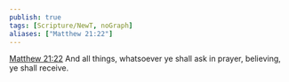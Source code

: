 ```yaml
---
publish: true
tags: [Scripture/NewT, noGraph]
aliases: ["Matthew 21:22"]
---
```

[Matthew 21:22](https://churchofjesuschrist.org/study/scriptures/nt/matt/21?lang=eng&id=p22#p22) And all things, whatsoever ye shall ask in prayer, believing, ye shall receive.

